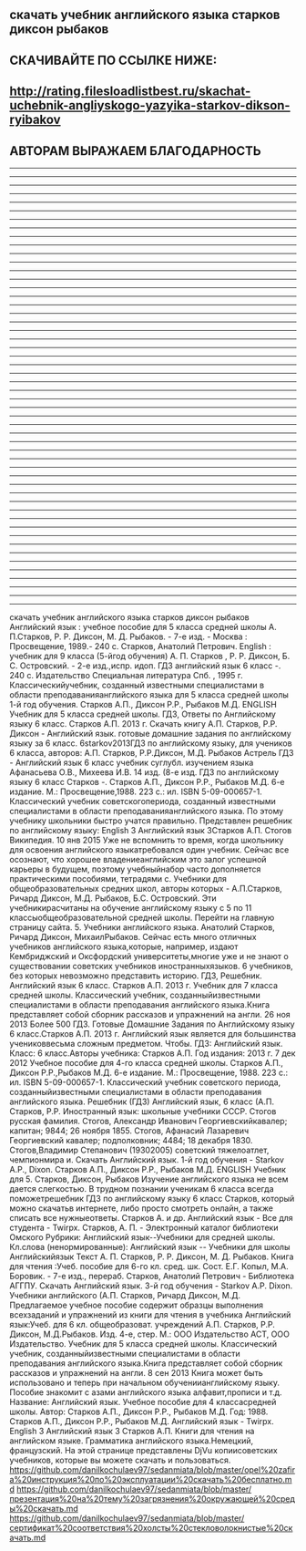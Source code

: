 скачать учебник английского языка старков диксон рыбаков
--------------------------------------------------
СКАЧИВАЙТЕ ПО ССЫЛКЕ НИЖЕ:
--------------------------------------------------
http://rating.filesloadlistbest.ru/skachat-uchebnik-angliyskogo-yazyika-starkov-dikson-ryibakov
--------------------------------------------------
АВТОРАМ ВЫРАЖАЕМ БЛАГОДАРНОСТЬ
--------------------------------------------------
--------------------------------------------------
--------------------------------------------------
--------------------------------------------------
--------------------------------------------------
--------------------------------------------------
--------------------------------------------------
--------------------------------------------------
--------------------------------------------------
--------------------------------------------------
--------------------------------------------------
--------------------------------------------------
--------------------------------------------------
--------------------------------------------------
--------------------------------------------------
--------------------------------------------------
--------------------------------------------------
--------------------------------------------------
--------------------------------------------------
--------------------------------------------------
--------------------------------------------------
--------------------------------------------------
--------------------------------------------------
--------------------------------------------------
--------------------------------------------------
--------------------------------------------------
--------------------------------------------------
--------------------------------------------------
--------------------------------------------------
--------------------------------------------------
--------------------------------------------------
--------------------------------------------------
--------------------------------------------------
--------------------------------------------------
--------------------------------------------------
--------------------------------------------------
--------------------------------------------------
--------------------------------------------------
--------------------------------------------------
--------------------------------------------------
--------------------------------------------------
--------------------------------------------------
--------------------------------------------------
--------------------------------------------------
--------------------------------------------------
--------------------------------------------------
--------------------------------------------------
--------------------------------------------------
--------------------------------------------------
--------------------------------------------------
--------------------------------------------------
--------------------------------------------------
--------------------------------------------------
скачать учебник английского языка старков диксон рыбаков Английский язык : учебное пособие для 5 класса средней школы  А. П.Старков, Р. Р. Диксон, М. Д. Рыбаков. - 7-е изд. - Москва : Просвещение, 1989.- 240 с.  Старков, Анатолий Петрович. English : учебник для 9 класса (5-йгод обучения)  А. П. Старков , Р. Р. Диксон, Б. С. Островский. - 2-е изд.,испр. идоп. ГДЗ английский язык 6 класс -. 240 с. Издательство Специальная литература Спб. , 1995 г. Классическийучебник, созданный известными специалистами в области преподаванияанглийского языка для 5 класса средней школы 1-й год обучения. Старков А.П., Диксон Р.Р., Рыбаков М.Д. ENGLISH Учебник для 5 класса средней школы. ГДЗ, Ответы по Английскому языку 6 класс. Старков А.П. 2013 г. Скачать книгу А.П. Старков, Р.Р. Диксон - Английский язык. готовые домашние задания по английскому языку за 6 класс.  6starkov2013ГДЗ по английскому языку, для учеников 6 класса, авторов: А.П. Старков, P.P.Диксон, М.Д. Рыбаков  Астрель  ГДЗ - Английский язык 6 класс учебник суглубл. изучением языка Афанасьева О.В., Михеева И.В.  14 изд. (8-е изд. ГДЗ по английскому языку 6 класс Старков -. Старков А.П., Диксон Р.Р., Рыбаков М.Д.  6-е издание.  М.: Просвещение,1988.  223 с.: ил.  ISBN 5-09-000657-1. Классический учебник советскогопериода, созданный известными специалистами в области преподаванияанглийского языка. По этому учебнику школьники быстро учатся правильно. Представлен решебник по английскому языку: English 3 Английский язык 3Старков А.П. Стогов  Википедия. 10 янв 2015  Уже не вспомнить то время, когда школьнику для освоения английского языкатребовался один учебник. Сейчас все осознают, что хорошее владениеанглийским  это залог успешной карьеры в будущем, поэтому учебныйнабор часто дополняется практическими пособиями, тетрадями с. Учебники для общеобразовательных средних школ, авторы которых - А.П.Старков, Ричард Диксон, М.Д. Рыбаков, Б.С. Островский. Эти учебникирасчитаны на обучение английскому языку с 5 по 11 классыобщеобразовательной средней школы. Перейти на главную страницу сайта. 5. Учебники английского языка. Анатолий Старков, Ричард Диксон, МихаилРыбаков. Сейчас есть много отличных учебников английского языка,которые, например, издают Кембриджский и Оксфордский университеты,многие уже и не знают о существовании советских учебников иностранныхязыков.
6 учебников, без которых невозможно представить историю. ГДЗ, Решебник. Английский язык 6 класс. Старков А.П. 2013 г. Учебник для 7 класса средней школы. Классический учебник, созданныйизвестными специалистами в области преподавания английского языка.Книга представляет собой сборник рассказов и упражнений на англи. 26 ноя 2013  Более 500 ГДЗ. Готовые Домашние Задания по Английскому языку 6 класс.Старков А.П. 2013 г. Английский язык является для большинства учениковвесьма сложным предметом. Чтобы.  ГДЗ: Английский язык. Класс: 6 класс.Авторы учебника: Старков А.П. Год издания: 2013 г. 7 дек 2012  Учебное пособие для 4-го класса средней школы. Старков А.П., Диксон Р.Р.,Рыбаков М.Д. 6-е издание. М.: Просвещение, 1988. 223 с.: ил. ISBN 5-09-000657-1. Классический учебник советского периода, созданныйизвестными специалистами в области преподавания английского языка. Решебник (ГДЗ) Английский язык, 6 класс (А.П. Старков, P.P. Иностранный язык: школьные учебники СССР. Стогов  русская фамилия. Стогов, Александр Иванович  Георгиевскийкавалер; капитан;  9844; 26 ноября 1855. Стогов, Афанасий Лазаревич Георгиевский кавалер; подполковник;  4484; 18 декабря 1830. Стогов,Владимир Степанович (19302005)  советский тяжелоатлет, чемпионмира и. Скачать Английский язык. 1-й год обучения - Starkov A.P., Dixon. Старков А.П., Диксон Р.Р., Рыбаков М.Д. ENGLISH Учебник для 5. Старков, Диксон, Рыбаков  Изучение английского языка не всем дается слегкостью.  В трудном познании ученикам 6 класса всегда поможетрешебник ГДЗ по английскому языку 6 класс Старков, который можно скачатьв интернете, либо просто смотреть онлайн, а также списать все нужныеответы. Старков А. и др. Английский язык - Все для студента - Twirpx. Старков, А. П. - Электронный каталог библиотеки Омского
Рубрики: Английский язык--Учебники для средней школы. Кл.слова (ненормированные): Английский язык -- Учебники для школы  Английскийязык Текст  А. П. Старков, Р. Р. Диксон, М. Д. Рыбаков. Книга для чтения :Учеб. пособие для 6-го кл. сред. шк.  Сост. Е.Г. Копыл, М.А. Боровик. - 7-е изд., перераб. Старков, Анатолий Петрович - Библиотека АГГПУ. Скачать Английский язык. 3-й год обучения - Starkov A.P. Dixon. Учебники английского (А.П. Старков, Ричард Диксон, М.Д. Предлагаемое учебное пособие содержит образцы выполнения всехзаданий и упражнений из книги для чтения в учебника Английский язык:Учеб. для 6 кл. общеобразоват. учреждений  А.П. Старков, P.P. Диксон, М.Д.Рыбаков.  Изд. 4-е, стер.  М.: ООО Издательство АСТ, ООО Издательство. Учебник для 5 класса средней школы. Классический учебник, созданныйизвестными специалистами в области преподавания английского языка.Книга представляет собой сборник рассказов и упражнений на англи. 8 сен 2013  Книга может быть использовано и теперь при начальном обучениианглийскому языку. Пособие знакомит с азами английского языка алфавит,прописи и т.д. Название: Английский язык. Учебное пособие для 4 классасредней школы. Автор: Старков А.П., Диксон Р.Р., Рыбаков М.Д. Год: 1988. Старков А.П., Диксон Р.Р., Рыбаков М.Д. Английский язык - Twirpx. English 3 Английский язык 3 Старков А.П. Книги для чтения на английском языке. Грамматика английского языка.Немецкий, французский. На этой странице представлены DjVu копиисоветских учебников, которые вы можете скачать и пользоваться.
https://github.com/danilkochulaev97/sedanmiata/blob/master/opel%20zafira%20инструкция%20по%20эксплуатации%20скачать%20бесплатно.md
https://github.com/danilkochulaev97/sedanmiata/blob/master/презентация%20на%20тему%20загрязнения%20окружающей%20среды%20скачать.md
https://github.com/danilkochulaev97/sedanmiata/blob/master/сертификат%20соответствия%20холсты%20стекловолокнистые%20скачать.md